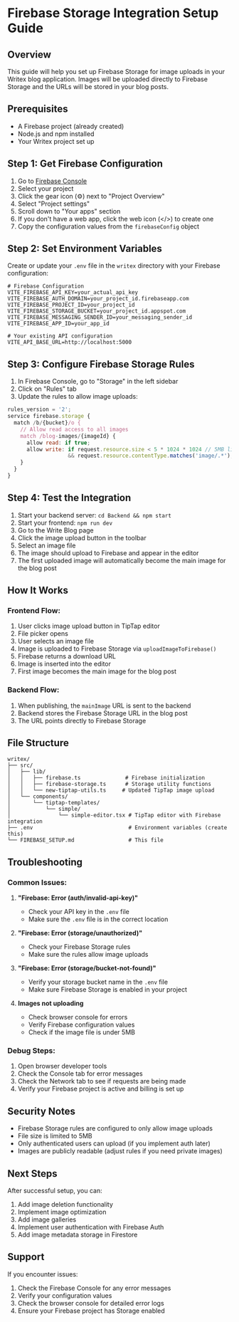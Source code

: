 # Firebase Storage Integration Setup Guide

## Overview
This guide will help you set up Firebase Storage for image uploads in your Writex blog application. Images will be uploaded directly to Firebase Storage and the URLs will be stored in your blog posts.

## Prerequisites
- A Firebase project (already created)
- Node.js and npm installed
- Your Writex project set up

## Step 1: Get Firebase Configuration

1. Go to [Firebase Console](https://console.firebase.google.com/)
2. Select your project
3. Click the gear icon (⚙️) next to "Project Overview"
4. Select "Project settings"
5. Scroll down to "Your apps" section
6. If you don't have a web app, click the web icon (</>) to create one
7. Copy the configuration values from the `firebaseConfig` object

## Step 2: Set Environment Variables

Create or update your `.env` file in the `writex` directory with your Firebase configuration:

```env
# Firebase Configuration
VITE_FIREBASE_API_KEY=your_actual_api_key
VITE_FIREBASE_AUTH_DOMAIN=your_project_id.firebaseapp.com
VITE_FIREBASE_PROJECT_ID=your_project_id
VITE_FIREBASE_STORAGE_BUCKET=your_project_id.appspot.com
VITE_FIREBASE_MESSAGING_SENDER_ID=your_messaging_sender_id
VITE_FIREBASE_APP_ID=your_app_id

# Your existing API configuration
VITE_API_BASE_URL=http://localhost:5000
```

## Step 3: Configure Firebase Storage Rules

1. In Firebase Console, go to "Storage" in the left sidebar
2. Click on "Rules" tab
3. Update the rules to allow image uploads:

```javascript
rules_version = '2';
service firebase.storage {
  match /b/{bucket}/o {
    // Allow read access to all images
    match /blog-images/{imageId} {
      allow read: if true;
      allow write: if request.resource.size < 5 * 1024 * 1024 // 5MB limit
                   && request.resource.contentType.matches('image/.*');
    }
  }
}
```

## Step 4: Test the Integration

1. Start your backend server: `cd Backend && npm start`
2. Start your frontend: `npm run dev`
3. Go to the Write Blog page
4. Click the image upload button in the toolbar
5. Select an image file
6. The image should upload to Firebase and appear in the editor
7. The first uploaded image will automatically become the main image for the blog post

## How It Works

### Frontend Flow:
1. User clicks image upload button in TipTap editor
2. File picker opens
3. User selects an image file
4. Image is uploaded to Firebase Storage via `uploadImageToFirebase()`
5. Firebase returns a download URL
6. Image is inserted into the editor
7. First image becomes the main image for the blog post

### Backend Flow:
1. When publishing, the `mainImage` URL is sent to the backend
2. Backend stores the Firebase Storage URL in the blog post
3. The URL points directly to Firebase Storage

## File Structure

```
writex/
├── src/
│   ├── lib/
│   │   ├── firebase.ts              # Firebase initialization
│   │   ├── firebase-storage.ts      # Storage utility functions
│   │   └── new-tiptap-utils.ts     # Updated TipTap image upload
│   └── components/
│       └── tiptap-templates/
│           └── simple/
│               └── simple-editor.tsx # TipTap editor with Firebase integration
├── .env                              # Environment variables (create this)
└── FIREBASE_SETUP.md                 # This file
```

## Troubleshooting

### Common Issues:

1. **"Firebase: Error (auth/invalid-api-key)"**
   - Check your API key in the `.env` file
   - Make sure the `.env` file is in the correct location

2. **"Firebase: Error (storage/unauthorized)"**
   - Check your Firebase Storage rules
   - Make sure the rules allow image uploads

3. **"Firebase: Error (storage/bucket-not-found)"**
   - Verify your storage bucket name in the `.env` file
   - Make sure Firebase Storage is enabled in your project

4. **Images not uploading**
   - Check browser console for errors
   - Verify Firebase configuration values
   - Check if the image file is under 5MB

### Debug Steps:
1. Open browser developer tools
2. Check the Console tab for error messages
3. Check the Network tab to see if requests are being made
4. Verify your Firebase project is active and billing is set up

## Security Notes

- Firebase Storage rules are configured to only allow image uploads
- File size is limited to 5MB
- Only authenticated users can upload (if you implement auth later)
- Images are publicly readable (adjust rules if you need private images)

## Next Steps

After successful setup, you can:
1. Add image deletion functionality
2. Implement image optimization
3. Add image galleries
4. Implement user authentication with Firebase Auth
5. Add image metadata storage in Firestore

## Support

If you encounter issues:
1. Check the Firebase Console for any error messages
2. Verify your configuration values
3. Check the browser console for detailed error logs
4. Ensure your Firebase project has Storage enabled
